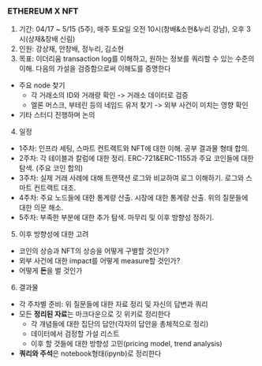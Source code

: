 ### ETHEREUM X NFT

1. 기간: 04/17 ~ 5/15 (5주), 매주 토요일 오전 10시(창배&소현&누리 강남), 오후 3시(상재&창배 신림)
2. 인원: 강상재, 안창배, 정누리, 김소현
3. 목표: 이더리움 transaction log를 이해하고, 원하는 정보를 쿼리할 수 있는 수준의 이해. 다음의 가설을 검증함으로써 이해도를 증명한다
- 주요 node 찾기
  - 각 거래소의 ID와 거래량 확인 -> 거래소 데이터로 검증
  - 엘론 머스크, 부테린 등의 네임드 유저 찾기 -> 외부 사건이 미치는 영향 확인
- 기타 스터디 진행하며 논의
4. 일정
- 1주차: 인프라 세팅, 스마트 컨트랙트와 NFT에 대한 이해. 공부 결과물 형태 합의.
- 2주차: 각 테이블과 칼럼에 대한 정리. ERC-721&ERC-1155과 주요 코인들에 대한 탐색. (주요 코인 합의)
- 3주차: 실제 거래 사례에 대해 트랜잭션 로그와 비교하여 로그 이해하기. 로그와 스마트 컨트랙트 대조.
- 4주차: 주요 노드들에 대한 통계량 산출. 시장에 대한 통계량 산출. 위의 질문들에 대한 의문 해소.
- 5주차: 부족한 부분에 대한 추가 탐색. 마무리 및 이후 방향성 정하기.
5. 이후 방향성에 대한 고려
- 코인의 상승과 NFT의 상승을 어떻게 구별할 것인가?
- 외부 사건에 대한 impact를 어떻게 measure할 것인가?
- 어떻게 **돈**을 벌 것인가
6. 결과물
- 각 주차별 준비: 위 질문들에 대한 자료 정리 및 자신의 답변과 쿼리
- 모든 **정리된 자료**는 마크다운으로 깃 위키로 정리한다
  - 각 개념들에 대한 집단의 답안(각자의 답안을 총체적으로 정리)
  - 데이터에서 검정할 가설 리스트
  - 이후 할 것들에 대한 방향성 고민(pricing model, trend analysis)
- **쿼리와 주석**은 notebook형태(ipynb)로 정리한다
